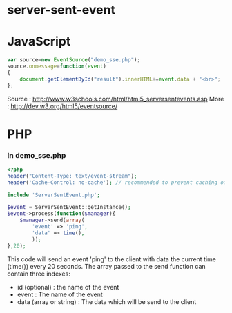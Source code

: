 server-sent-event
=================
# JavaScript
```javascript
var source=new EventSource("demo_sse.php");
source.onmessage=function(event)
{
	document.getElementById("result").innerHTML+=event.data + "<br>";
};
```
Source : http://www.w3schools.com/html/html5_serversentevents.asp
More : http://dev.w3.org/html5/eventsource/
# PHP
### In demo_sse.php
```php
<?php
header("Content-Type: text/event-stream");
header('Cache-Control: no-cache'); // recommended to prevent caching of event data.

include 'ServerSentEvent.php';

$event = ServerSentEvent::getInstance();
$event->process(function($manager){
	$manager->send(array(
		'event' => 'ping',
		'data' => time(),
		));
},20);
```
This code will send an event 'ping' to the client with data the current time (time()) every 20 seconds.
The array passed to the send function can contain three indexes:
- id (optional) : the name of the event
- event : The name of the event
- data (array or string) : The data which will be send to the client
